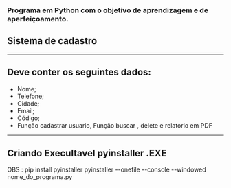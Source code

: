 ### Programa em Python com o objetivo de aprendizagem e de aperfeiçoamento.

## Sistema de cadastro
-------------------------------------------------------------------------------

## Deve conter os seguintes dados:
- Nome;
- Telefone;
- Cidade;
- Email;
- Código;
- Função cadastrar usuario, Função buscar , delete e relatorio em PDF

-------------------------------------------------------------------------------

## Criando Execultavel pyinstaller .EXE

OBS : pip install pyinstaller
pyinstaller --onefile --console --windowed nome_do_programa.py
